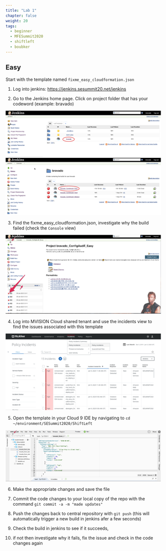 ```yaml
---
title: "Lab 1"
chapter: false
weight: 20
tags:
  - beginner
  - MFESummit2020
  - shiftleft
  - boubker
---
```

## Easy
Start with the template named `fixme_easy_cloudformation.json`

1. Log into jenkins: https://jenkins.sesummit20.net/jenkins

2. Go to the Jenkins home page. Click on project folder that has your codeword (example: bravado)

![](/static/images/2_login.png)
![](/static/images/2_config.png)

3. Find the fixme_easy_cloudformation.json, investigate why the build failed (check the `Console` view)

![](/static/images/3_audit.png)

4. Log into MVISION Cloud shared tenant and use the incidents view to find the issues associated with this template

![](/static/images/4_login.png)

5. Open the template in your Cloud 9 IDE by navigating to `cd ~/environment/SESummit2020/ShiftLeft` 

![](/static/images/5_login.png)

6. Make the appropriate changes and save the file

7. Commit the code changes to your local copy of the repo with the command ``git commit -a -m "made updates"``

8. Push the changes back to central repository with ``git push`` (this will automatically trigger a new build in jenkins afer a few seconds)

9. Check the build in jenkins to see if it succeeds, 

10. if not then investigate why it fails, fix the issue and check in the code changes again 
